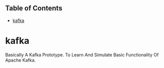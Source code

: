 <!-- START doctoc generated TOC please keep comment here to allow auto update -->
<!-- DON'T EDIT THIS SECTION, INSTEAD RE-RUN doctoc TO UPDATE -->
## Table of Contents

- [kafka](#kafka)

<!-- END doctoc generated TOC please keep comment here to allow auto update -->

# kafka
Basically A Kafka Prototype. To Learn And Simulate Basic Functionality Of Apache Kafka.

